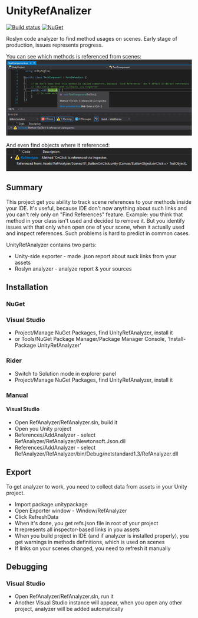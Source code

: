 # UnityRefAnalizer

[![Build status](https://ci.appveyor.com/api/projects/status/ktnlrhdxpdsay8p3?svg=true)](https://ci.appveyor.com/project/KonH/unityrefanalyzer)
[![NuGet](https://img.shields.io/nuget/v/UnityRefAnalyzer.svg)](https://www.nuget.org/packages/UnityRefAnalyzer/)

Roslyn code analyzer to find method usages on scenes. Early stage of production, issues represents progress.

You can see which methods is referenced from scenes:
![screen_1](https://raw.githubusercontent.com/KonH/UnityRefAnalyzer/master/Content/screen_1.png)

And even find objects where it referenced:
![screen_2](https://raw.githubusercontent.com/KonH/UnityRefAnalyzer/master/Content/screen_2.png)

## Summary

This project get you ability to track scene references to your methods inside your IDE. It's useful, because IDE don't now anything about such links and you can't rely only on "Find References" feature.
Example: you think that method in your class isn't used and decided to remove it. But you identify issues with that only when open one of your scene, when it actually used and inspect references.
Such problems is hard to predict in common cases.

UnityRefAnalyzer contains two parts:
- Unity-side exporter - made .json report about suck links from your assets
- Roslyn analyzer - analyze report & your sources

## Installation

### NuGet

### Visual Studio

- Project/Manage NuGet Packages, find UnityRefAnalyzer, install it
- or Tools/NuGet Package Manager/Package Manager Console, 'Install-Package UnityRefAnalyzer'

### Rider

- Switch to Solution mode in explorer panel
- Project/Manage NuGet Packages, find UnityRefAnalyzer, install it

### Manual

#### Visual Studio

- Open RefAnalyzer/RefAnalyzer.sln, build it
- Open you Unity project
- References/AddAnalyzer - select RefAnalyzer/RefAnalyzer/Newtonsoft.Json.dll
- References/AddAnalyzer - select RefAnalyzer/RefAnalyzer/bin/Debug/netstandard1.3/RefAnalyzer.dll

## Export

To get analyzer to work, you need to collect data from assets in your Unity project.

- Import package.unitypackage
- Open Exporter window - Window/RefAnalyzer
- Click RefreshData
- When it's done, you get refs.json file in root of your project
- It represents all inspector-based links in you assets
- When you build project in IDE (and if analyzer is installed properly), you get warnings in methods definitions, which is used on scenes 
- If links on your scenes changed, you need to refresh it manually

## Debugging

### Visual Studio

- Open RefAnalyzer/RefAnalyzer.sln, run it
- Another Visual Studio instance will appear, when you open any other project, analyzer will be added automatically

